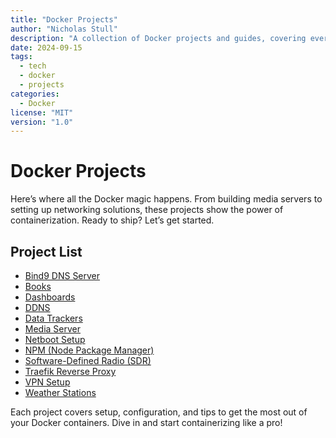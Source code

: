 ```yaml
---
title: "Docker Projects"
author: "Nicholas Stull"
description: "A collection of Docker projects and guides, covering everything from media servers to networking."
date: 2024-09-15
tags:
  - tech
  - docker
  - projects
categories:
  - Docker
license: "MIT"
version: "1.0"
---
```


# Docker Projects

Here’s where all the Docker magic happens. From building media servers to setting up networking solutions, these projects show the power of containerization. Ready to ship? Let’s get started.

## Project List

- [Bind9 DNS Server](./bind9.md)
- [Books](./books.md)
- [Dashboards](./dashboards.md)
- [DDNS](./ddns.md)
- [Data Trackers](./data_trackers.md)
- [Media Server](./media.md)
- [Netboot Setup](./netboot.md)
- [NPM (Node Package Manager)](./npm.md)
- [Software-Defined Radio (SDR)](./sdr.md)
- [Traefik Reverse Proxy](./traefik.md)
- [VPN Setup](./vpn.md)
- [Weather Stations](./weather_stations.md)

Each project covers setup, configuration, and tips to get the most out of your Docker containers. Dive in and start containerizing like a pro!

